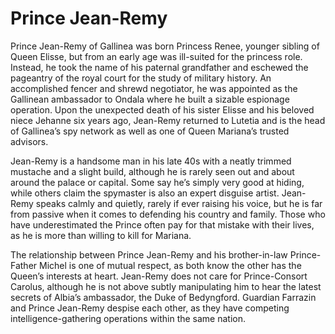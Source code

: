 # Prince Jean-Remy

Prince Jean-Remy of Gallinea was born Princess Renee, younger sibling 
of Queen Elisse, but from an early age was ill-suited for the princess role. 
Instead, he took the name of his paternal grandfather and eschewed the 
pageantry of the royal court for the study of military history. 
An accomplished fencer and shrewd negotiator, he was appointed as the 
Gallinean ambassador to Ondala where he built a sizable espionage operation. 
Upon the unexpected death of his sister Elisse and his beloved niece Jehanne 
six years ago, Jean-Remy returned to Lutetia and is the head of Gallinea’s 
spy network as well as one of Queen Mariana’s trusted advisors.

Jean-Remy is a handsome man in his late 40s with a neatly trimmed mustache 
and a slight build, although he is rarely seen out and about around the palace 
or capital. Some say he’s simply very good at hiding, while others claim 
the spymaster is also an expert disguise artist. Jean-Remy speaks calmly and quietly, 
rarely if ever raising his voice, but he is far from passive when it comes to 
defending his country and family. Those who have underestimated the Prince often 
pay for that mistake with their lives, as he is more than willing to kill for Mariana.

The relationship between Prince Jean-Remy and his brother-in-law Prince-Father 
Michel is one of mutual respect, as both know the other has the Queen’s interests at heart. 
Jean-Remy does not care for Prince-Consort Carolus, although he is not above subtly 
manipulating him to hear the latest secrets of Albia’s ambassador, the Duke of Bedyngford. 
Guardian Farrazin and Prince Jean-Remy despise each other, as they have competing 
intelligence-gathering operations within the same nation.

